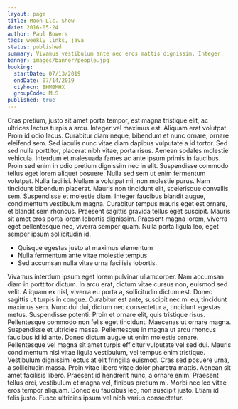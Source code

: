```yaml
---
layout: page
title: Moon Llc. Show
date: 2016-05-24
author: Paul Bowers
tags: weekly links, java
status: published
summary: Vivamus vestibulum ante nec eros mattis dignissim. Integer.
banner: images/banner/people.jpg
booking:
  startDate: 07/13/2019
  endDate: 07/14/2019
  ctyhocn: BHMBMHX
  groupCode: MLS
published: true
---
```

Cras pretium, justo sit amet porta tempor, est magna tristique elit, ac ultrices lectus turpis a arcu. Integer vel maximus est. Aliquam erat volutpat. Proin id odio lacus. Curabitur diam neque, bibendum et nunc ornare, ornare eleifend sem. Sed iaculis nunc vitae diam dapibus vulputate a id tortor. Sed sed nulla porttitor, placerat nibh vitae, porta risus. Aenean sodales molestie vehicula. Interdum et malesuada fames ac ante ipsum primis in faucibus. Proin sed enim in odio pretium dignissim nec in elit. Suspendisse commodo tellus eget lorem aliquet posuere. Nulla sed sem ut enim fermentum volutpat. Nulla facilisi. Nullam a volutpat mi, non molestie purus. Nam tincidunt bibendum placerat. Mauris non tincidunt elit, scelerisque convallis sem.
Suspendisse et molestie diam. Integer faucibus blandit augue, condimentum vestibulum magna. Curabitur tempus mauris eget est ornare, et blandit sem rhoncus. Praesent sagittis gravida tellus eget suscipit. Mauris sit amet eros porta lorem lobortis dignissim. Praesent magna lorem, viverra eget pellentesque nec, viverra semper quam. Nulla porta ligula leo, eget semper ipsum sollicitudin id.

* Quisque egestas justo at maximus elementum
* Nulla fermentum ante vitae molestie tempus
* Sed accumsan nulla vitae urna facilisis lobortis.

Vivamus interdum ipsum eget lorem pulvinar ullamcorper. Nam accumsan diam in porttitor dictum. In arcu erat, dictum vitae cursus non, euismod sed velit. Aliquam ex nisl, viverra eu porta a, sollicitudin dictum est. Donec sagittis ut turpis in congue. Curabitur est ante, suscipit nec mi eu, tincidunt maximus sem. Nunc dui dui, dictum nec consectetur a, tincidunt egestas metus. Suspendisse potenti. Proin et ornare elit, quis tristique risus. Pellentesque commodo non felis eget tincidunt. Maecenas ut ornare magna. Suspendisse et ultricies massa. Pellentesque in magna ut arcu rhoncus faucibus id id ante. Donec dictum augue ut enim molestie ornare. Pellentesque vel magna sit amet turpis efficitur vulputate vel sed dui.
Mauris condimentum nisl vitae ligula vestibulum, vel tempus enim tristique. Vestibulum dignissim lectus at elit fringilla euismod. Cras sed posuere urna, a sollicitudin massa. Proin vitae libero vitae dolor pharetra mattis. Aenean sit amet facilisis libero. Praesent id hendrerit nunc, a ornare enim. Praesent tellus orci, vestibulum et magna vel, finibus pretium mi. Morbi nec leo vitae eros tempor aliquam. Donec eu faucibus leo, non suscipit justo. Etiam id felis justo. Fusce ultricies ipsum vel nibh varius consectetur.
